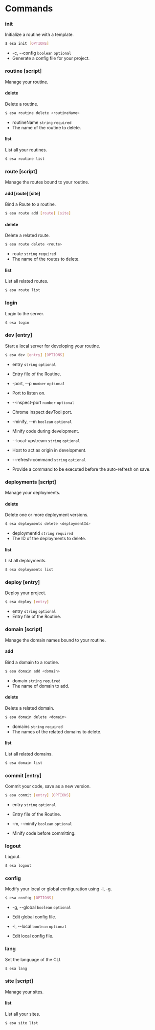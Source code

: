 # Commands

### init

Initialize a routine with a template.
    
```bash
$ esa init [OPTIONS]
```

- -c, --config `boolean` `optional`
- Generate a config file for your project.

### routine [script]

Manage your routine.
    
#### delete <routineName>

Delete a routine.

```bash
$ esa routine delete <routineName>
```

- routineName `string` `required`
- The name of the routine to delete.

#### list

List all your routines.

```bash
$ esa routine list
```

### route [script]

Manage the routes bound to your routine.
    
#### add [route] [site]

Bind a Route to a routine.

```bash
$ esa route add [route] [site]
```

#### delete <route>

Delete a related route.

```bash
$ esa route delete <route>
```

- route `string` `required`
- The name of the routes to delete.

#### list

List all related routes.

```bash
$ esa route list
```

### login

Login to the server.
    
```bash
$ esa login
```

### dev [entry]

Start a local server for developing your routine.
    
```bash
$ esa dev [entry] [OPTIONS]
```

- entry `string` `optional`
- Entry file of the Routine.

- -port, --p `number` `optional`
- Port to listen on.

- --inspect-port `number` `optional`
- Chrome inspect devTool port.

- -minify, --m `boolean` `optional`
- Minify code during development.

- --local-upstream `string` `optional`
- Host to act as origin in development.

- --refresh-command `string` `optional`
- Provide a command to be executed before the auto-refresh on save.

### deployments [script]

Manage your deployments.
    
#### delete <deploymentId>

Delete one or more deployment versions.

```bash
$ esa deployments delete <deploymentId>
```

- deploymentId `string` `required`
- The ID of the deployments to delete.

#### list

List all deployments.

```bash
$ esa deployments list
```

### deploy [entry]

Deploy your project.
    
```bash
$ esa deploy [entry]
```

- entry `string` `optional`
- Entry file of the Routine.

### domain [script]

Manage the domain names bound to your routine.
    
#### add <domain>

Bind a domain to a routine.

```bash
$ esa domain add <domain>
```

- domain `string` `required`
- The name of domain to add.

#### delete <domain>

Delete a related domain.

```bash
$ esa domain delete <domain>
```

- domains `string` `required`
- The names of the related domains to delete.

#### list

List all related domains.

```bash
$ esa domain list
```

### commit [entry]

Commit your code, save as a new version.
    
```bash
$ esa commit [entry] [OPTIONS]
```

- entry `string` `optional`
- Entry file of the Routine.

- -m, --minify `boolean` `optional`
- Minify code before committing.

### logout

Logout.
    
```bash
$ esa logout
```

### config

Modify your local or global configuration using -l, -g.
    
```bash
$ esa config [OPTIONS]
```

- -g, --global `boolean` `optional`
- Edit global config file.

- -l, --local `boolean` `optional`
- Edit local config file.

### lang

Set the language of the CLI.
    
```bash
$ esa lang
```

### site [script]

Manage your sites.
    
#### list

List all your sites.

```bash
$ esa site list
```
